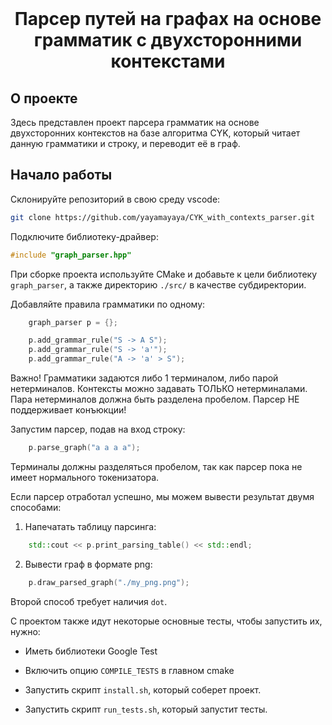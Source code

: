 <br />
<div align="center">

<h1 align="center">Парсер путей на графах на основе грамматик с двухсторонними контекстами</h1>
</div>


<!-- ABOUT THE PROJECT -->
## О проекте

Здесь представлен проект парсера грамматик на основе двухсторонних контекстов на базе алгоритма CYK, который читает данную грамматики и строку, и переводит её в граф.

<!-- GETTING STARTED -->
## Начало работы

Склонируйте репозиторий в свою среду vscode:
   ```sh
   git clone https://github.com/yayamayaya/CYK_with_contexts_parser.git
   ```

Подключите библиотеку-драйвер:
```C++
#include "graph_parser.hpp"
```

При сборке проекта используйте CMake и добавьте к цели библиотеку `graph_parser`, а также директорию `./src/` в качестве субдиректории.

Добавляйте правила грамматики по одному:
```C++
    graph_parser p = {};

    p.add_grammar_rule("S -> A S");
    p.add_grammar_rule("S -> 'a'");
    p.add_grammar_rule("A -> 'a' > S");
```
Важно! Грамматики задаются либо 1 терминалом, либо парой нетерминалов. Контексты можно задавать ТОЛЬКО нетерминалами. Пара нетерминалов должна быть разделена пробелом. Парсер НЕ поддерживает конъюкции!


Запустим парсер, подав на вход строку:
```C++
    p.parse_graph("a a a a");
```
Терминалы должны разделяться пробелом, так как парсер пока не имеет нормального токенизатора.

Если парсер отработал успешно, мы можем вывести результат двумя способами:
1) Напечатать таблицу парсинга:
```C++
    std::cout << p.print_parsing_table() << std::endl;
```

2) Вывести граф в формате png:
```C++
    p.draw_parsed_graph("./my_png.png");
```

Второй способ требует наличия `dot`.

С проектом также идут некоторые основные тесты, чтобы запустить их, нужно:

* Иметь библиотеки Google Test

* Включить опцию `COMPILE_TESTS` в главном cmake

* Запустить скрипт `install.sh`, который соберет проект.

* Запустить скрипт `run_tests.sh`, который запустит тесты.